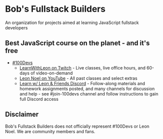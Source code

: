 # Bob's Fullstack Builders

An organization for projects aimed at learning JavaScript fullstack developers

## Best JavaScript course on the planet - and it's free

- [\#100Devs](https://leonnoel.com/100devs/)
  - [LearnWithLeon on Twitch](https://www.twitch.tv/learnwithleon) - Live classes, live office hours, and 60-days of video-on-demand
  - [Leon Noel on YouTube](https://www.youtube.com/channel/UCGiRSHBdWuCgjgmPPz_13xw) - All past classes and select extras
  - [Learn w/ Leon & Friends Discord](https://leonnoel.com/discord) - Follow-along materials and homework assignments posted, and many channels for discussion and help - see \#join-100devs channel and follow instructions to gain full Discord access

## Disclaimer

Bob's Fullstack Builders does not officially represent \#100Devs or Leon Noel. We are community members and fans.
